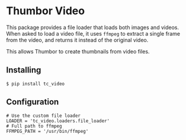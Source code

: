 # Thumbor Video

This package provides a file loader that loads both images and videos.
When asked to load a video file, it uses `ffmpeg` to extract a single frame
from the video, and returns it instead of the original video.

This allows Thumbor to create thumbnails from video files.


## Installing

    $ pip install tc_video

## Configuration

```
# Use the custom file loader
LOADER = 'tc_video.loaders.file_loader'
# Full path to ffmpeg
FFMPEG_PATH = '/usr/bin/ffmpeg'
```
